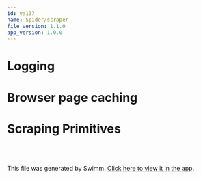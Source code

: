 ```yaml
---
id: ya137
name: Spider/scraper
file_version: 1.1.0
app_version: 1.0.0
---
```


# Logging

# Browser page caching

# Scraping Primitives

<br/>

<br/>

This file was generated by Swimm. [Click here to view it in the app](https://app.swimm.io/repos/Z2l0aHViJTNBJTNBb3Blbi1tZXRhLWV4dHJhY3Rpb24lM0ElM0FhZGFtY2hhbmRyYQ==/docs/ya137).
